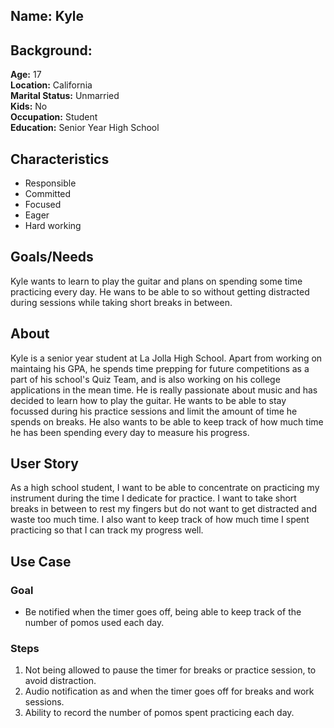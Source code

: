 
## Name: Kyle

## Background:
**Age:** 17<br> 
**Location:** California<br> 
**Marital Status:** Unmarried<br> 
**Kids:** No<br> 
**Occupation:** Student<br> 
**Education:** Senior Year High School

## Characteristics
* Responsible
* Committed
* Focused 
* Eager
* Hard working

## Goals/Needs

Kyle wants to learn to play the guitar and plans on spending some time practicing every day. He wans to be able to so without getting distracted during sessions while taking short breaks in between.

## About

Kyle is a senior year student at La Jolla High School. Apart from working on maintaing his GPA, he spends time prepping for future competitions as a part of his school's Quiz Team, and is also working on his college applications in the mean time. He is really passionate about music and has decided to learn how to play the guitar. He wants to be able to stay focussed during his practice sessions and limit the amount of time he spends on breaks. He also wants to be able to keep track of how much time he has been spending every day to measure his progress.

## User Story

As a high school student, I want to be able to concentrate on practicing my instrument during the time I dedicate for practice. I want to take short breaks in between to rest my fingers but do not want to get distracted and waste too much time. I also want to keep track of how much time I spent practicing so that I can track my progress well.

## Use Case
### Goal
  * Be notified when the timer goes off, being able to keep track of the number of pomos used each day.
### Steps
  1. Not being allowed to pause the timer for breaks or practice session, to avoid distraction.
  2. Audio notification as and when the timer goes off for breaks and work sessions.
  3. Ability to record the number of pomos spent practicing each day.
